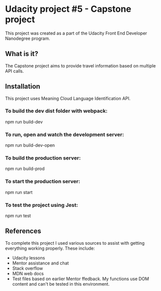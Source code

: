 # Udacity project #5 - Capstone project #
This project was created as a part of the Udacity Front End Developer Nanodegree program.
## What is it? ##
The Capstone project aims to provide travel information based on multiple API calls.
## Installation ##
This project uses Meaning Cloud Language Identification API.

### To build the dev dist folder with webpack: ###
npm run build-dev

### To run, open and watch the development server: ###
npm run build-dev-open

### To build the production server: ###
npm run build-prod

### To start the production server: ###
npm run start

### To test the project using Jest: ###
npm run test

## References ##
To complete this project I used various sources to assist with getting everything working properly. These include:
* Udacity lessons
* Mentor assistance and chat
* Stack overflow
* MDN web docs
* Test files based on earlier Mentor ffedback. My functions use DOM content and can't be tested in this environment.
